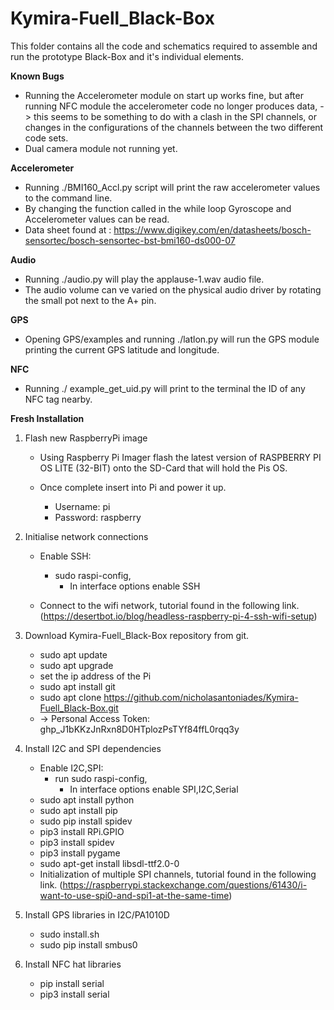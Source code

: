 # Kymira-Fuell_Black-Box
This folder contains all the code and schematics required to assemble and run the prototype Black-Box and it's individual elements. 


**Known Bugs**
- Running the Accelerometer module on start up works fine, but after running NFC module the accelerometer code no longer produces data, 
    -> this seems to be something to do with a clash in the SPI channels, or changes in the configurations of the channels between the two different code sets.
- Dual camera module not running yet.


**Accelerometer**
 - Running ./BMI160_Accl.py script will print the raw accelerometer values to the command line.
 - By changing the function called in the while loop Gyroscope and Accelerometer values can be read.
 - Data sheet found at : https://www.digikey.com/en/datasheets/bosch-sensortec/bosch-sensortec-bst-bmi160-ds000-07 

**Audio**
 - Running ./audio.py will play the applause-1.wav audio file.
 - The audio volume can ve varied on the physical audio driver by rotating the small pot next to the A+ pin.

**GPS**
 - Opening GPS/examples and running ./latlon.py will run the GPS module printing the current GPS latitude and longitude.

**NFC**
 - Running ./ example_get_uid.py will print to the terminal the ID of any NFC tag nearby.
 
 
**Fresh Installation**
1. Flash new RaspberryPi image
    - Using Raspberry Pi Imager flash the latest version of RASPBERRY PI OS LITE (32-BIT) onto the SD-Card that will hold the Pis OS.
  
    - Once complete insert into Pi and power it up.
        - Username: pi
        - Password: raspberry

2. Initialise network connections
    - Enable SSH:
        - sudo raspi-config,
            - In interface options enable SSH

    - Connect to the wifi network, tutorial found in the following link.
       (https://desertbot.io/blog/headless-raspberry-pi-4-ssh-wifi-setup)
    
2. Download Kymira-Fuell_Black-Box repository from git.
    - sudo apt update
    - sudo apt upgrade
    - set the ip address of the Pi
    - sudo apt install git
    - sudo apt clone https://github.com/nicholasantoniades/Kymira-Fuell_Black-Box.git
    - -> Personal Access Token: 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
    
3. Install I2C and SPI dependencies
    - Enable I2C,SPI:
        - run sudo raspi-config,
            - In interface options enable SPI,I2C,Serial
    - sudo apt install python
    - sudo apt install pip
    - sudo pip install spidev
    - pip3 install RPi.GPIO
    - pip3 install spidev
    - pip3 install pygame
    - sudo apt-get install libsdl-ttf2.0-0
    - Initialization of multiple SPI channels, tutorial found in the following link.
      (https://raspberrypi.stackexchange.com/questions/61430/i-want-to-use-spi0-and-spi1-at-the-same-time)

4. Install GPS libraries in I2C/PA1010D
    - sudo install.sh
    - sudo pip install smbus0
    
6. Install NFC hat libraries
    - pip install serial
    - pip3 install serial
